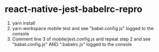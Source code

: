 # react-native-jest-babelrc-repro
 
1. yarn install
2. yarn workspace mobile test and see "babel.config.js" logged to the console
3. Comment line 3 of mobile/jest.config.js and repeat step 2 and see "babel.config.js" AND ".babelrc.js" logged to the console
